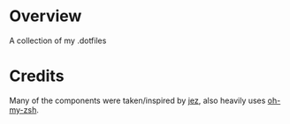 # Overview
A collection of my .dotfiles

# Credits
Many of the components were taken/inspired by [jez](https://github.com/jez), also heavily uses [oh-my-zsh](https://github.com/ohmyzsh/ohmyzsh/tree/master).
